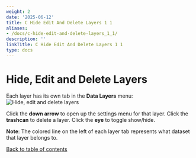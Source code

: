 ```yaml
---
weight: 2
date: '2025-06-12'
title: C Hide Edit And Delete Layers 1 1
aliases:
- /docs/c-hide-edit-and-delete-layers_1_1/
description: ''
linkTitle: C Hide Edit And Delete Layers 1 1
type: docs
---
```


# Hide, Edit and Delete Layers

Each layer has its own tab in the __Data Layers__ menu:
![Hide, edit and delete layers](https://d1a3f4spazzrp4.cloudfront.net/kepler.gl/documentation/image8.png "Hide, edit and delete layers")

Click the __down arrow__ to open up the settings menu for that layer. Click the __trashcan__ to delete a layer. Click the __eye__ to toggle show/hide.

__Note__: The colored line on the left of each layer tab represents what dataset that layer belongs to.

[Back to table of contents](../../README.md)
